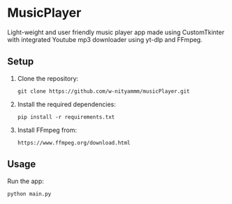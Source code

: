 # MusicPlayer

Light-weight and user friendly music player app made using CustomTkinter with integrated Youtube mp3 downloader using yt-dlp and FFmpeg.

## Setup

1. Clone the repository:
   ```
   git clone https://github.com/w-nityammm/musicPlayer.git
   ```

2. Install the required dependencies:
   ```
   pip install -r requirements.txt
   ```

3. Install FFmpeg from:
   ```
   https://www.ffmpeg.org/download.html
   ```

## Usage

Run the app:

```
python main.py
```   

